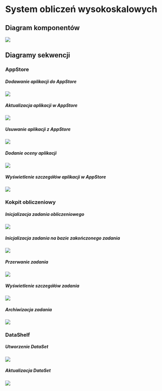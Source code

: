 # System obliczeń wysokoskalowych

## Diagram komponentów

![](DiagramKomponentow.png)

## Diagramy sekwencji

### AppStore

##### Dodawanie aplikacji do AppStore

![](ds_dodanie_aplikacji.png)

##### Aktualizacja aplikacji w AppStore

![](ds_aktualizacja_app.png)

##### Usuwanie aplikacji z AppStore

![](usuwanie_aplikacji.png)

##### Dodanie oceny aplikacji

![](ocena_aplikacji.png)

##### Wyświetlenie szczegółów aplikacji w AppStore

![](ds_szczegoly_aplikacji.png)


### Kokpit obliczeniowy

##### Inicjalizacja zadania obliczeniowego

![](ds_inicjalizacja_taska.png)

##### Inicjalizacja zadania na bazie zakończonego zadania

![](inicjalizacja_na_bazie_starego.png)

##### Przerwanie zadania

![](ds_przerwanie_zadania.png)

##### Wyświetlenie szczegółów zadania

![](szczegoly_zadania.png)

##### Archiwizacja zadania

![](ds_archiwizacja.png)

### DataShelf

##### Utworzenie DataSet

![](utworzenie_dataset.png)


##### Aktualizacja DataSet

![](aktualizacja_dataset.png)

